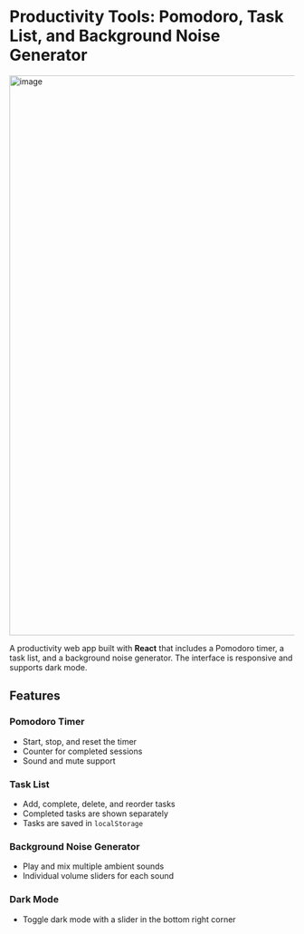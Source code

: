 # Productivity Tools: Pomodoro, Task List, and Background Noise Generator

<img width="1920" height="989" alt="image" src="https://github.com/user-attachments/assets/a5d6a654-0439-4bce-84e2-3f71a509c7d0" />


A productivity web app built with **React** that includes a Pomodoro timer, a task list, and a background noise generator. The interface is responsive and supports dark mode.

## Features

### Pomodoro Timer
- Start, stop, and reset the timer  
- Counter for completed sessions  
- Sound and mute support  

### Task List
- Add, complete, delete, and reorder tasks  
- Completed tasks are shown separately  
- Tasks are saved in `localStorage`  

### Background Noise Generator
- Play and mix multiple ambient sounds
- Individual volume sliders for each sound  

### Dark Mode
- Toggle dark mode with a slider in the bottom right corner  
